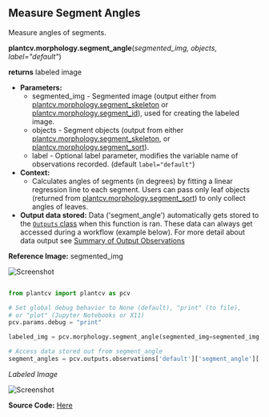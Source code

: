## Measure Segment Angles

Measure angles of segments. 

**plantcv.morphology.segment_angle**(*segmented_img, objects, label="default"*)

**returns** labeled image   

- **Parameters:**
    - segmented_img - Segmented image (output either from [plantcv.morphology.segment_skeleton](segment_skeleton.md)
    or [plantcv.morphology.segment_id](segment_id.md)), used for creating the labeled image. 
    - objects - Segment objects (output from either [plantcv.morphology.segment_skeleton](segment_skeleton.md), or
    [plantcv.morphology.segment_sort](segment_sort.md)).
    - label         - Optional label parameter, modifies the variable name of observations recorded. (default `label="default"`)
- **Context:**
    - Calculates angles of segments (in degrees) by fitting a linear regression line to each segment. Users can pass only 
    leaf objects (returned from [plantcv.morphology.segment_sort](segment_sort.md)) to only collect angles of leaves. 
- **Output data stored:** Data ('segment_angle') automatically gets stored to the [`Outputs` class](outputs.md) when this function is ran. 
    These data can always get accessed during a workflow (example below). For more detail about data output see [Summary of Output Observations](output_measurements.md#summary-of-output-observations)

**Reference Image:** segmented_img 

![Screenshot](img/documentation_images/segment_angle/segmented_img_mask.jpg)


```python

from plantcv import plantcv as pcv

# Set global debug behavior to None (default), "print" (to file), 
# or "plot" (Jupyter Notebooks or X11)
pcv.params.debug = "print"

labeled_img = pcv.morphology.segment_angle(segmented_img=segmented_img, objects=obj, label="default")

# Access data stored out from segment_angle
segment_angles = pcv.outputs.observations['default']['segment_angle']['value']

```

*Labeled Image*

![Screenshot](img/documentation_images/segment_angle/labeled_angles.jpg)

**Source Code:** [Here](https://github.com/danforthcenter/plantcv/blob/main/plantcv/plantcv/morphology/segment_angle.py)
